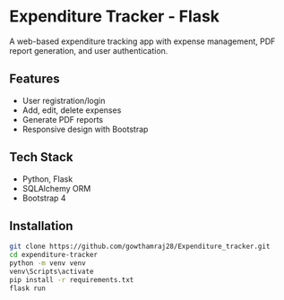 # Expenditure Tracker - Flask

A web-based expenditure tracking app with expense management, PDF report generation, and user authentication.

## Features
- User registration/login
- Add, edit, delete expenses
- Generate PDF reports
- Responsive design with Bootstrap

## Tech Stack
- Python, Flask
- SQLAlchemy ORM
- Bootstrap 4

## Installation
```bash
git clone https://github.com/gowthamraj28/Expenditure_tracker.git
cd expenditure-tracker
python -m venv venv
venv\Scripts\activate
pip install -r requirements.txt
flask run
